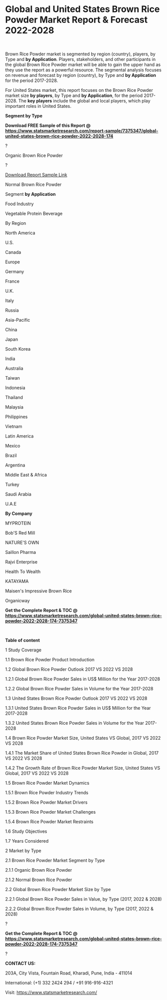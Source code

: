 <h1>Global and United States Brown Rice Powder Market Report & Forecast 2022-2028</h1><br/><p>Brown Rice Powder market is segmented by region (country), players, by Type and <strong>by Application</strong>. Players, stakeholders, and other participants in the global Brown Rice Powder market will be able to gain the upper hand as they use the report as a powerful resource. The segmental analysis focuses on revenue and forecast by region (country), by Type and <strong>by Application</strong> for the period 2017-2028.</p>
 
 
 
 <p>For United States market, this report focuses on the Brown Rice Powder market size <strong>by players</strong>, by Type and <strong>by Application</strong>, for the period 2017-2028. The <strong>key players</strong> include the global and local players, which play important roles in United States.</p>
 
 
 
 <p><strong>Segment by Type</strong></p>
 
 
 
 <div><b>Download FREE Sample of this Report @ <a href="https://www.statsmarketresearch.com/download-free-sample/7375347/global-united-states-brown-rice-powder-2022-2028-174">https://www.statsmarketresearch.com/report-sample/7375347/global-united-states-brown-rice-powder-2022-2028-174</a></b></div>
 
 
 
 <p>? </p>
 
 
 
 <p>Organic Brown Rice Powder</p>
 
 
 
 <p>? </p>
 
 
 
 <p><a href="https://www.statsmarketresearch.com/download-free-sample/7375347/global-united-states-brown-rice-powder-2022-2028-174">Download Report Sample Link</a></p>
 
 
 
 <p>Normal Brown Rice Powder</p>
 
 
 
 <p>Segment <strong>by Application</strong></p>
 
 
 
 <p>Food Industry</p>
 
 
 
 <p>Vegetable Protein Beverage</p>
 
 
 
 <p>By Region</p>
 
 
 
 <p>North America</p>
 
 
 
 <p>U.S.</p>
 
 
 
 <p>Canada</p>
 
 
 
 <p>Europe</p>
 
 
 
 <p>Germany</p>
 
 
 
 <p>France</p>
 
 
 
 <p>U.K.</p>
 
 
 
 <p>Italy</p>
 
 
 
 <p>Russia</p>
 
 
 
 <p>Asia-Pacific</p>
 
 
 
 <p>China</p>
 
 
 
 <p>Japan</p>
 
 
 
 <p>South Korea</p>
 
 
 
 <p>India</p>
 
 
 
 <p>Australia</p>
 
 
 
 <p>Taiwan</p>
 
 
 
 <p>Indonesia</p>
 
 
 
 <p>Thailand</p>
 
 
 
 <p>Malaysia</p>
 
 
 
 <p>Philippines</p>
 
 
 
 <p>Vietnam</p>
 
 
 
 <p>Latin America</p>
 
 
 
 <p>Mexico</p>
 
 
 
 <p>Brazil</p>
 
 
 
 <p>Argentina</p>
 
 
 
 <p>Middle East & Africa</p>
 
 
 
 <p>Turkey</p>
 
 
 
 <p>Saudi Arabia</p>
 
 
 
 <p>U.A.E</p>
 
 
 
 <p><strong>By Company</strong></p>
 
 
 
 <p>MYPROTEIN</p>
 
 
 
 <p>Bob&#39;S Red Mill</p>
 
 
 
 <p>NATURE&#39;S OWN</p>
 
 
 
 <p>Saillon Pharma</p>
 
 
 
 <p>Rajvi Enterprise</p>
 
 
 
 <p>Health To Wealth</p>
 
 
 
 <p>KATAYAMA</p>
 
 
 
 <p>Maisen&#39;s Impressive Brown Rice</p>
 
 
 
 <p>Organicway</p>
 
 
 
 <div><b>Get the Complete Report & TOC @ <a href="https://www.statsmarketresearch.com/global-united-states-brown-rice-powder-2022-2028-174-7375347">https://www.statsmarketresearch.com/global-united-states-brown-rice-powder-2022-2028-174-7375347</a></b></div>
 
 
 
 <p><br />
 
 <b>Table of content</b></p>
 
 
 
 <p>1 Study Coverage<br />
 
 1.1 Brown Rice Powder Product Introduction<br />
 
 1.2 Global Brown Rice Powder Outlook 2017 VS 2022 VS 2028<br />
 
 1.2.1 Global Brown Rice Powder Sales in US$ Million for the Year 2017-2028<br />
 
 1.2.2 Global Brown Rice Powder Sales in Volume for the Year 2017-2028<br />
 
 1.3 United States Brown Rice Powder Outlook 2017 VS 2022 VS 2028<br />
 
 1.3.1 United States Brown Rice Powder Sales in US$ Million for the Year 2017-2028<br />
 
 1.3.2 United States Brown Rice Powder Sales in Volume for the Year 2017-2028<br />
 
 1.4 Brown Rice Powder Market Size, United States VS Global, 2017 VS 2022 VS 2028<br />
 
 1.4.1 The Market Share of United States Brown Rice Powder in Global, 2017 VS 2022 VS 2028<br />
 
 1.4.2 The Growth Rate of Brown Rice Powder Market Size, United States VS Global, 2017 VS 2022 VS 2028<br />
 
 1.5 Brown Rice Powder Market Dynamics<br />
 
 1.5.1 Brown Rice Powder Industry Trends<br />
 
 1.5.2 Brown Rice Powder Market Drivers<br />
 
 1.5.3 Brown Rice Powder Market Challenges<br />
 
 1.5.4 Brown Rice Powder Market Restraints<br />
 
 1.6 Study Objectives<br />
 
 1.7 Years Considered<br />
 
 2 Market by Type<br />
 
 2.1 Brown Rice Powder Market Segment by Type<br />
 
 2.1.1 Organic Brown Rice Powder<br />
 
 2.1.2 Normal Brown Rice Powder<br />
 
 2.2 Global Brown Rice Powder Market Size by Type<br />
 
 2.2.1 Global Brown Rice Powder Sales in Value, by Type (2017, 2022 & 2028)<br />
 
 2.2.2 Global Brown Rice Powder Sales in Volume, by Type (2017, 2022 & 2028)<br />
 
 ? </p>
 
 
 
 <div><b>Get the Complete Report & TOC @ <a href="https://www.statsmarketresearch.com/global-united-states-brown-rice-powder-2022-2028-174-7375347">https://www.statsmarketresearch.com/global-united-states-brown-rice-powder-2022-2028-174-7375347</a></b></div>
 
 
 
 <p>? </p>
 
 
 
 <p><b>CONTACT US:</b><br />
 
 203A, City Vista, Fountain Road, Kharadi, Pune, India - 411014<br />
 
 International: (+1) 332 2424 294 / +91 916-916-4321<br />
 
 Visit: <a href="https://www.statsmarketresearch.com/">https://www.statsmarketresearch.com/</a></p>